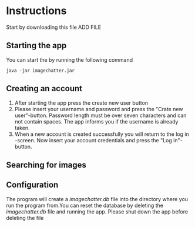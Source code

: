 # Instructions

Start by downloading this file ADD FILE

## Starting the app

You can start the by running the following command

```
java -jar imagechatter.jar
```

## Creating an account

1. After starting the app press the create new user button
2. Please insert your username and password and press the "Crate new user"-button. Password length must be over seven characters and can not contain spaces. The app informs you if the username is already taken.
3. When a new account is created successfully you will return to the log in -screen. Now insert your account credentials and press the "Log in"-button.

## Searching for images




## Configuration

The program will create a *imagechatter.db* file into the directory where you run the program from.You can reset the database by deleting the *imagechatter.db* file 
and running the app. Please shut down the app before deleting the file

